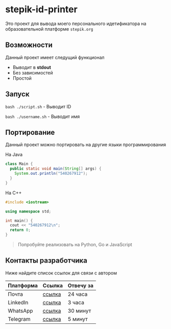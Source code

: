 # stepik-id-printer

Это проект для вывода моего персонального идетификатора на образовательной платформе `stepik.org`

## Возможности

Данный проект имеет следущий функционал 
- Выводит в **stdout** 
- Без зависимостей
- Простой

## Запуск

`bash ./script.sh` - Выводит ID

`bash ./username.sh` - Выводит имя

## Портирование

Данный проект можно портировать на другие языки программирования  

На Java

```java
class Main {
  public static void main(String[] args) {
    System.out.println("540267912");
  }
}
```

На C++

```cpp
#include <iostream>

using namespace std;

int main() {
  cout << "540267912\n";
  return 0;
}
```

> Попробуйте реализовать на Python, Go и JavaScript

## Контакты разработчика

Ниже найдите список ссылок для связи с автором

| Платформа | Ссылка | Отвечу за |
| --------- | ------ | --------- |
| Почта     | [ссылка](https://www.youtube.com/watch?v=INVbXpNsuPI) | 24 часа |
| LinkedIn  | [ссылка](https://www.youtube.com/watch?v=INVbXpNsuPI) | 3 часа  |
| WhatsApp  | [ссылка](https://www.youtube.com/watch?v=INVbXpNsuPI) | 30 минут |
| Telegram  | [ссылка](https://www.youtube.com/watch?v=INVbXpNsuPI) | 5 минут |

